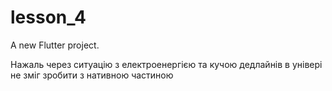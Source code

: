 # lesson_4

A new Flutter project.

Нажаль через ситуацію з електроенергією та кучою дедлайнів в універі не зміг зробити з нативною частиною
